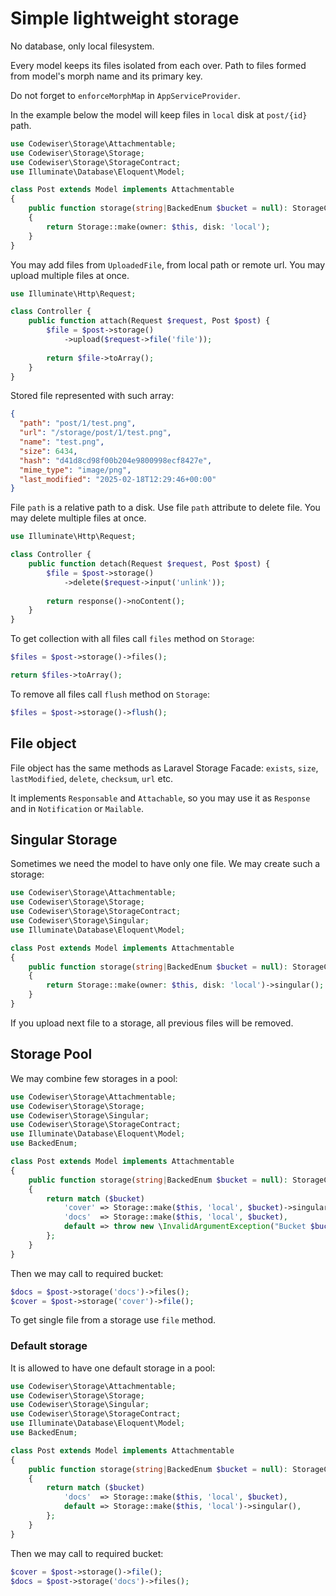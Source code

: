 # Simple lightweight storage

No database, only local filesystem.

Every model keeps its files isolated from each over. Path to files 
formed from model's morph name and its primary key.

Do not forget to `enforceMorphMap` in `AppServiceProvider`.

In the example below the model will keep files in `local` disk at `post/{id}`
path.

```php
use Codewiser\Storage\Attachmentable;
use Codewiser\Storage\Storage;
use Codewiser\Storage\StorageContract;
use Illuminate\Database\Eloquent\Model;

class Post extends Model implements Attachmentable
{
    public function storage(string|BackedEnum $bucket = null): StorageContract
    {
        return Storage::make(owner: $this, disk: 'local');
    }
}
```

You may add files from `UploadedFile`, from local path or remote url.
You may upload multiple files at once.

```php
use Illuminate\Http\Request;

class Controller {
    public function attach(Request $request, Post $post) {
        $file = $post->storage()
            ->upload($request->file('file'));
            
        return $file->toArray(); 
    }
}
```

Stored file represented with such array:

```json
{
  "path": "post/1/test.png",
  "url": "/storage/post/1/test.png",
  "name": "test.png",
  "size": 6434,
  "hash": "d41d8cd98f00b204e9800998ecf8427e",
  "mime_type": "image/png",
  "last_modified": "2025-02-18T12:29:46+00:00"
}
```

File `path` is a relative path to a disk. Use file `path` attribute to delete 
file. You may delete multiple files at once.

```php
use Illuminate\Http\Request;

class Controller {
    public function detach(Request $request, Post $post) {
        $file = $post->storage()
            ->delete($request->input('unlink'));
            
        return response()->noContent(); 
    }
}
```

To get collection with all files call `files` method on `Storage`:

```php
$files = $post->storage()->files();

return $files->toArray();

```

To remove all files call `flush` method on `Storage`:

```php
$files = $post->storage()->flush();
```

## File object

File object has the same methods as Laravel Storage Facade: `exists`, `size`,
`lastModified`, `delete`, `checksum`, `url` etc.

It implements `Responsable` and  `Attachable`, so you may use it as `Response` 
and in `Notification` or `Mailable`.

## Singular Storage

Sometimes we need the model to have only one file. We may create such a 
storage:

```php
use Codewiser\Storage\Attachmentable;
use Codewiser\Storage\Storage;
use Codewiser\Storage\StorageContract;
use Codewiser\Storage\Singular;
use Illuminate\Database\Eloquent\Model;

class Post extends Model implements Attachmentable
{
    public function storage(string|BackedEnum $bucket = null): StorageContract|Singular
    {
        return Storage::make(owner: $this, disk: 'local')->singular();
    }
}
```

If you upload next file to a storage, all previous files will be removed.

## Storage Pool

We may combine few storages in a pool:

```php
use Codewiser\Storage\Attachmentable;
use Codewiser\Storage\Storage;
use Codewiser\Storage\Singular;
use Codewiser\Storage\StorageContract;
use Illuminate\Database\Eloquent\Model;
use BackedEnum;

class Post extends Model implements Attachmentable
{
    public function storage(string|BackedEnum $bucket = null): StorageContract|Singular
    {
        return match ($bucket)
            'cover' => Storage::make($this, 'local', $bucket)->singular(),
            'docs'  => Storage::make($this, 'local', $bucket),
            default => throw new \InvalidArgumentException("Bucket $bucket is not supported"),
        };
    }
}
```

Then we may call to required bucket:

```php
$docs = $post->storage('docs')->files();
$cover = $post->storage('cover')->file();
```

To get single file from a storage use `file` method.

### Default storage

It is allowed to have one default storage in a pool:

```php
use Codewiser\Storage\Attachmentable;
use Codewiser\Storage\Storage;
use Codewiser\Storage\Singular;
use Codewiser\Storage\StorageContract;
use Illuminate\Database\Eloquent\Model;
use BackedEnum;

class Post extends Model implements Attachmentable
{
    public function storage(string|BackedEnum $bucket = null): StorageContract|Singular
    {
        return match ($bucket)
            'docs'  => Storage::make($this, 'local', $bucket),
            default => Storage::make($this, 'local')->singular(),
        };
    }
}
```

Then we may call to required bucket:

```php
$cover = $post->storage()->file();
$docs = $post->storage('docs')->files();
```
